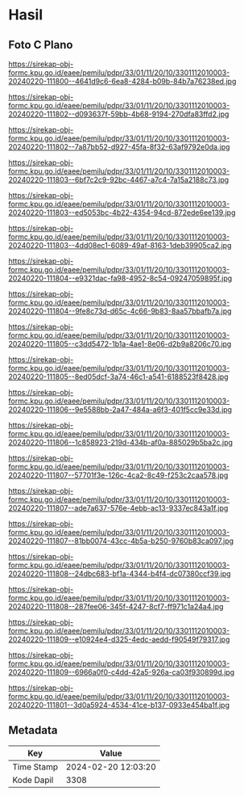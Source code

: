 # Hasil

## Foto C Plano

https://sirekap-obj-formc.kpu.go.id/eaee/pemilu/pdpr/33/01/11/20/10/3301112010003-20240220-111800--4641d9c6-6ea8-4284-b09b-84b7a76238ed.jpg

https://sirekap-obj-formc.kpu.go.id/eaee/pemilu/pdpr/33/01/11/20/10/3301112010003-20240220-111802--d093637f-59bb-4b68-9194-270dfa83ffd2.jpg

https://sirekap-obj-formc.kpu.go.id/eaee/pemilu/pdpr/33/01/11/20/10/3301112010003-20240220-111802--7a87bb52-d927-45fa-8f32-63af9792e0da.jpg

https://sirekap-obj-formc.kpu.go.id/eaee/pemilu/pdpr/33/01/11/20/10/3301112010003-20240220-111803--6bf7c2c9-92bc-4467-a7c4-7a15a2188c73.jpg

https://sirekap-obj-formc.kpu.go.id/eaee/pemilu/pdpr/33/01/11/20/10/3301112010003-20240220-111803--ed5053bc-4b22-4354-94cd-872ede6ee139.jpg

https://sirekap-obj-formc.kpu.go.id/eaee/pemilu/pdpr/33/01/11/20/10/3301112010003-20240220-111803--4dd08ec1-6089-49af-8163-1deb39905ca2.jpg

https://sirekap-obj-formc.kpu.go.id/eaee/pemilu/pdpr/33/01/11/20/10/3301112010003-20240220-111804--e9321dac-fa98-4952-8c54-09247059895f.jpg

https://sirekap-obj-formc.kpu.go.id/eaee/pemilu/pdpr/33/01/11/20/10/3301112010003-20240220-111804--9fe8c73d-d65c-4c66-9b83-8aa57bbafb7a.jpg

https://sirekap-obj-formc.kpu.go.id/eaee/pemilu/pdpr/33/01/11/20/10/3301112010003-20240220-111805--c3dd5472-1b1a-4ae1-8e06-d2b9a8206c70.jpg

https://sirekap-obj-formc.kpu.go.id/eaee/pemilu/pdpr/33/01/11/20/10/3301112010003-20240220-111805--8ed05dcf-3a74-46c1-a541-6188523f8428.jpg

https://sirekap-obj-formc.kpu.go.id/eaee/pemilu/pdpr/33/01/11/20/10/3301112010003-20240220-111806--9e5588bb-2a47-484a-a6f3-401f5cc9e33d.jpg

https://sirekap-obj-formc.kpu.go.id/eaee/pemilu/pdpr/33/01/11/20/10/3301112010003-20240220-111806--1c858923-219d-434b-af0a-885029b5ba2c.jpg

https://sirekap-obj-formc.kpu.go.id/eaee/pemilu/pdpr/33/01/11/20/10/3301112010003-20240220-111807--57701f3e-126c-4ca2-8c49-f253c2caa578.jpg

https://sirekap-obj-formc.kpu.go.id/eaee/pemilu/pdpr/33/01/11/20/10/3301112010003-20240220-111807--ade7a637-576e-4ebb-ac13-9337ec843a1f.jpg

https://sirekap-obj-formc.kpu.go.id/eaee/pemilu/pdpr/33/01/11/20/10/3301112010003-20240220-111807--81bb0074-43cc-4b5a-b250-9760b83ca097.jpg

https://sirekap-obj-formc.kpu.go.id/eaee/pemilu/pdpr/33/01/11/20/10/3301112010003-20240220-111808--24dbc683-bf1a-4344-b4f4-dc07380ccf39.jpg

https://sirekap-obj-formc.kpu.go.id/eaee/pemilu/pdpr/33/01/11/20/10/3301112010003-20240220-111808--287fee06-345f-4247-8cf7-ff971c1a24a4.jpg

https://sirekap-obj-formc.kpu.go.id/eaee/pemilu/pdpr/33/01/11/20/10/3301112010003-20240220-111809--e10924e4-d325-4edc-aedd-f90549f79317.jpg

https://sirekap-obj-formc.kpu.go.id/eaee/pemilu/pdpr/33/01/11/20/10/3301112010003-20240220-111809--6966a0f0-c4dd-42a5-926a-ca03f930899d.jpg

https://sirekap-obj-formc.kpu.go.id/eaee/pemilu/pdpr/33/01/11/20/10/3301112010003-20240220-111801--3d0a5924-4534-41ce-b137-0933e454ba1f.jpg


## Metadata

| Key        | Value               |
| ---------- | ------------------- |
| Time Stamp | 2024-02-20 12:03:20 |
| Kode Dapil | 3308                |



